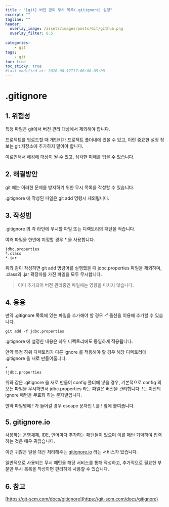 ```yaml
---
title : "[git] 버전 관리 무시 목록(.gitignore) 설정"
excerpt: ""
tagline: ""
header:
  overlay_image: /assets/images/posts/Git/github.png
  overlay_filter: 0.5
  
categories:
    - git
tags:
    - git
toc: true
toc_sticky: true
#last_modified_at: 2020-08-12T17:06:00-05:00
---
```



# .gitignore

## 1. 위험성
특정 파일은 git에서 버전 관리 대상에서 제외해야 합니다.

프로젝트를 업로드할 때 개인키가 프로젝트 폴더내에 있을 수 있고, 이런 중요한 설정 정보는 git 저장소에 추가하지 말아야 합니다.

이로인해서 해킹에 대상이 될 수 있고, 심각한 피해를 입을 수 있습니다.



## 2. 해결방안
git 에는 이러한 문제를 방지하기 위한 무시 목록을 작성할 수 있습니다.

.gitignore 에 작성된 파일은 git add 명령시 제외됩니다.



## 3. 작성법
.gitignore 의 각 라인에 무시할 파일 또는 디렉토리의 패턴을 적습니다.

여러 파일을 한번에 지정할 경우 * 을 사용합니다.

```
jdbc.properties
*.class
*.jar
```

위와 같이 작성하면 git add 명령어를 실행했을 때 jdbc.properties 파일을 제외하며, .class와 .jar 확장자를 가진 파일을 모두 무시합니다.

> 이미 추가되어 버전 관리중인 파일에는 영향을 미치지 않습니다. 



## 4. 응용
만약 .gitignore 목록에 있는 파일을 추가해야 할 경우 -f 옵션을 이용해 추가할 수 있습니다.

```
git add -f jdbc.properties
```


.gitignore 에 설정한 내용은 하위 디렉토리에도 동일하게 적용됩니다.

만약 특정 하위 디렉토리가 다른 ignore 를 적용해야 할 경우 해당 디렉토리에 .gitignore 을 새로 만들어줍니다.

```
*
!jdbc.properties
```
위와 같은 .gitignore 을 새로 만들어 config 폴더에 넣을 경우, 기본적으로 config 의 모든 파일을 무시하면서 jdbc.properties 라는 파일은 버전을 관리합니다. !는 이전의 ignore 패턴을 무효화 하는 문자열입니다.

만약 파일명에 ! 가 들어갈 경우 escape 문자인 \ 를 ! 앞에 붙여줍니다.

## 5. gitignore.io
사용하는 운영체제, IDE, 언어마다 추가하는 패턴들이 있으며 이를 매번 기억하여 입력하는 것은 매우 귀찮습니다.

이런 귀찮은 일을 대신 처리해주는 [gitignore.io](https://www.toptal.com/developers/gitignore) 라는 서비스가 있습니다.

일반적으로 사용되는 무시 패턴을 해당 서비스를 통해 작성하고, 추가적으로 필요한 부분만 무시 목록을 작성하면 편리하게 사용할 수 있습니다.

## 6. 참고
[https://git-scm.com/docs/gitignore](https://git-scm.com/docs/gitignore)